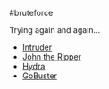 #bruteforce

Trying again and again...

- [Intruder](Burp%20Suite.md#Intruder)
- [John the Ripper](john%20the%20ripper)
- [Hydra](hydra)
- [GoBuster](web#gobuster)

